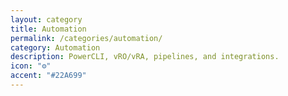 ```yaml
---
layout: category
title: Automation
permalink: /categories/automation/
category: Automation
description: PowerCLI, vRO/vRA, pipelines, and integrations.
icon: "⚙️"
accent: "#22A699"
---
```


